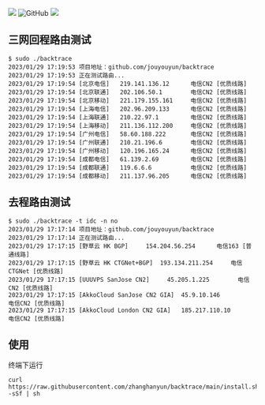 ![](https://github.com/zhanghanyun/backtrace/workflows/Go/badge.svg?branch=main)
![GitHub](https://img.shields.io/github/license/zhanghanyun/backtrace?color=blueviolet)
![](https://tokei.rs/b1/github/zhanghanyun/backtrace?category=code)


## 三网回程路由测试

``` shell
$ sudo ./backtrace
2023/01/29 17:19:53 项目地址：github.com/jouyouyun/backtrace
2023/01/29 17:19:53 正在测试路由...
2023/01/29 17:19:54 [北京电信]	 219.141.136.12 	 电信CN2 [优质线路]
2023/01/29 17:19:54 [北京联通]	 202.106.50.1   	 电信CN2 [优质线路]
2023/01/29 17:19:54 [北京移动]	 221.179.155.161	 电信CN2 [优质线路]
2023/01/29 17:19:54 [上海电信]	 202.96.209.133 	 电信CN2 [优质线路]
2023/01/29 17:19:54 [上海联通]	 210.22.97.1    	 电信CN2 [优质线路]
2023/01/29 17:19:54 [上海移动]	 211.136.112.200	 电信CN2 [优质线路]
2023/01/29 17:19:54 [广州电信]	 58.60.188.222  	 电信CN2 [优质线路]
2023/01/29 17:19:54 [广州联通]	 210.21.196.6   	 电信CN2 [优质线路]
2023/01/29 17:19:54 [广州移动]	 120.196.165.24 	 电信CN2 [优质线路]
2023/01/29 17:19:54 [成都电信]	 61.139.2.69    	 电信CN2 [优质线路]
2023/01/29 17:19:54 [成都联通]	 119.6.6.6      	 电信CN2 [优质线路]
2023/01/29 17:19:54 [成都移动]	 211.137.96.205 	 电信CN2 [优质线路]
```

## 去程路由测试

``` shell
$ sudo ./backtrace -t idc -n no
2023/01/29 17:17:14 项目地址：github.com/jouyouyun/backtrace
2023/01/29 17:17:14 正在测试路由...
2023/01/29 17:17:15 [野草云 HK BGP]	 154.204.56.254 	 电信163 [普通线路]
2023/01/29 17:17:15 [野草云 HK CTGNet+BGP]	 193.134.211.254	 电信CTGNet [优质线路]
2023/01/29 17:17:15 [UUUVPS SanJose CN2]	 45.205.1.225   	 电信CN2 [优质线路]
2023/01/29 17:17:15 [AkkoCloud SanJose CN2 GIA]	 45.9.10.146    	 电信CN2 [优质线路]
2023/01/29 17:17:15 [AkkoCloud London CN2 GIA]	 185.217.110.10 	 电信CN2 [优质线路]
```

## 使用
终端下运行
```shell
curl https://raw.githubusercontent.com/zhanghanyun/backtrace/main/install.sh -sSf | sh
```
